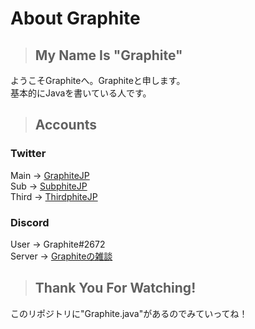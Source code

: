 # About Graphite

> ## My Name Is **"Graphite"**

ようこそGraphiteへ。Graphiteと申します。<br />
基本的にJavaを書いている人です。

> ## Accounts

### Twitter
Main -> <a href = "https://twitter.com/GraphiteJP">GraphiteJP</a><br />
Sub -> <a href = "https://twitter.com/SubphiteJP">SubphiteJP</a><br />
Third -> <a href = "https://twitter.com/ThirdphiteJP">ThirdphiteJP</a>

### Discord
User -> Graphite#2672<br />
Server -> <a href = "https://discord.gg/6XRjSQXCgy">Graphiteの雑談</a>

> ## Thank You For Watching!

このリポジトリに"Graphite.java"があるのでみていってね！
